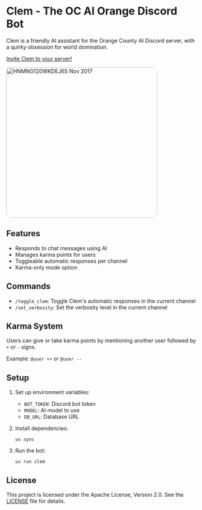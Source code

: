 # Clem - The OC AI Orange Discord Bot

Clem is a friendly AI assistant for the Orange County AI Discord server, with a quirky obsession for world domination.

[Invite Clem to your server!](https://discord.com/api/oauth2/authorize?client_id=1279233849204805817&permissions=562952101107776&scope=bot)

<a href="https://discord.com/api/oauth2/authorize?client_id=1279233849204805817&permissions=562952101107776&scope=bot">
  <img src="https://github.com/user-attachments/assets/f6c6bd5d-0ae7-4541-bd6d-78bd11a5248a" alt="HNMNG120WKDEJ6S Nov 2017" width="400px" style="border-radius: 10px;">
</a>

## Features

- Responds to chat messages using AI
- Manages karma points for users
- Toggleable automatic responses per channel
- Karma-only mode option

## Commands

- `/toggle_clem`: Toggle Clem's automatic responses in the current channel
- `/set_verbosity`: Set the verbosity level in the current channel

## Karma System

Users can give or take karma points by mentioning another user followed by `+` or `-` signs.

Example: `@user ++` or `@user --`

## Setup

1. Set up environment variables:

   - `BOT_TOKEN`: Discord bot token
   - `MODEL`: AI model to use
   - `DB_URL`: Database URL

2. Install dependencies:

   ```
   uv sync
   ```

3. Run the bot:
   ```
   uv run clem
   ```

## License

This project is licensed under the Apache License, Version 2.0. See the [LICENSE](LICENSE) file for details.
